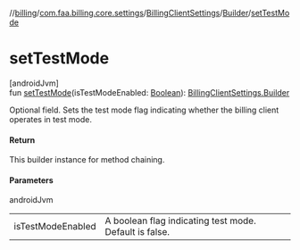 //[billing](../../../../index.md)/[com.faa.billing.core.settings](../../index.md)/[BillingClientSettings](../index.md)/[Builder](index.md)/[setTestMode](set-test-mode.md)

# setTestMode

[androidJvm]\
fun [setTestMode](set-test-mode.md)(isTestModeEnabled: [Boolean](https://kotlinlang.org/api/latest/jvm/stdlib/kotlin/-boolean/index.html)): [BillingClientSettings.Builder](index.md)

Optional field. Sets the test mode flag indicating whether the billing client operates in test mode.

#### Return

This builder instance for method chaining.

#### Parameters

androidJvm

| | |
|---|---|
| isTestModeEnabled | A boolean flag indicating test mode. Default is false. |
